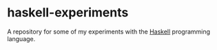 # haskell-experiments
A repository for some of my experiments with the [Haskell](https://en.wikipedia.org/wiki/Haskell) programming language.
